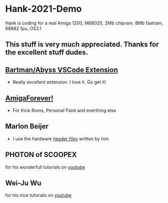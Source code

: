 # Hank-2021-Demo

Hank is coding for a real Amiga 1200, M68020, 2Mb chipram, 8Mb fastram, 68882 fpu, OS3.1

## This stuff is very much appreciated. Thanks for the excellent stuff dudes.

## [Bartman/Abyss VSCode Extension](https://github.com/BartmanAbyss/vscode-amiga-debug)
- Really excellent extension. I love it. Go get it!

## [AmigaForever!](https://www.amigaforever.com)
- For Kick-Roms, Personal Paint and everthing else

## Marlon Beijer
- I use the hardware [header files](https://github.com/AmigaPorts/Amiga-Scoopex-C) written by him 

## PHOTON of SCOOPEX 
for his wonderfull tutorials on [youtube](https://www.youtube.com/channel/UC1lfCoAuwbQ22H-KoImEygg)

## Wei-Ju Wu 
for his nice tutorials on [youtube](https://www.youtube.com/channel/UC1lfCoAuwbQ22H-KoImEygg)
